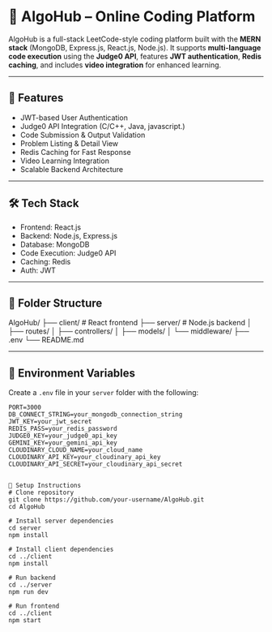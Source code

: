 # 🧠 AlgoHub – Online Coding Platform

AlgoHub is a full-stack LeetCode-style coding platform built with the **MERN stack** (MongoDB, Express.js, React.js, Node.js). It supports **multi-language code execution** using the **Judge0 API**, features **JWT authentication**, **Redis caching**, and includes **video integration** for enhanced learning.

---

## 🚀 Features

- JWT-based User Authentication  
- Judge0 API Integration (C/C++, Java, javascript.)  
- Code Submission & Output Validation  
- Problem Listing & Detail View  
- Redis Caching for Fast Response  
- Video Learning Integration  
- Scalable Backend Architecture

---

## 🛠️ Tech Stack

- Frontend: React.js  
- Backend: Node.js, Express.js  
- Database: MongoDB  
- Code Execution: Judge0 API  
- Caching: Redis  
- Auth: JWT  

---

## 📂 Folder Structure

AlgoHub/
├── client/ # React frontend
├── server/ # Node.js backend
│ ├── routes/
│ ├── controllers/
│ ├── models/
│ └── middleware/
├── .env
└── README.md

---

## 🔐 Environment Variables

Create a `.env` file in your `server` folder with the following:

```env
PORT=3000
DB_CONNECT_STRING=your_mongodb_connection_string
JWT_KEY=your_jwt_secret
REDIS_PASS=your_redis_password
JUDGE0_KEY=your_judge0_api_key
GEMINI_KEY=your_gemini_api_key
CLOUDINARY_CLOUD_NAME=your_cloud_name
CLOUDINARY_API_KEY=your_cloudinary_api_key
CLOUDINARY_API_SECRET=your_cloudinary_api_secret


🧪 Setup Instructions
# Clone repository
git clone https://github.com/your-username/AlgoHub.git
cd AlgoHub

# Install server dependencies
cd server
npm install

# Install client dependencies
cd ../client
npm install

# Run backend
cd ../server
npm run dev

# Run frontend
cd ../client
npm start


